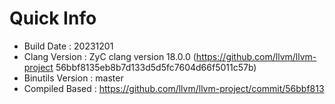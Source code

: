 # Quick Info
* Build Date : 20231201
* Clang Version : ZyC clang version 18.0.0 (https://github.com/llvm/llvm-project 56bbf8135eb8b7d133d5d5fc7604d66f5011c57b)
* Binutils Version : master
* Compiled Based : https://github.com/llvm/llvm-project/commit/56bbf813

